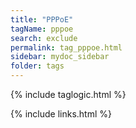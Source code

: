 ```yaml
---
title: "PPPoE"
tagName: pppoe
search: exclude
permalink: tag_pppoe.html
sidebar: mydoc_sidebar
folder: tags
---
```

{% include taglogic.html %}

{% include links.html %}